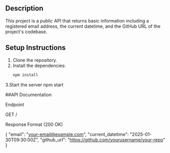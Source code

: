 ## Description
This project is a public API that returns basic information including a registered email address, the current datetime, and the GitHub URL of the project's codebase.

## Setup Instructions

1. Clone the repository.
2. Install the dependencies:
   ```bash
   npm install
3.Start the server
   npm start

##API Documentation

Endpoint

GET /

Response Format (200 OK)

{
  "email": "your-email@example.com",
  "current_datetime": "2025-01-30T09:30:00Z",
  "github_url": "https://github.com/yourusername/your-repo"
}